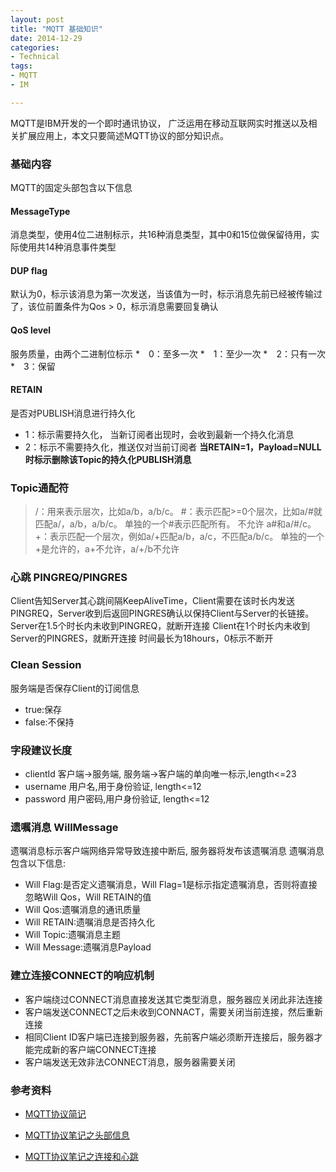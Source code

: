 ```yaml
---
layout: post
title: "MQTT 基础知识"
date: 2014-12-29
categories:
- Technical
tags:
- MQTT 
- IM

---
```


MQTT是IBM开发的一个即时通讯协议， 广泛运用在移动互联网实时推送以及相关扩展应用上，本文只要简述MQTT协议的部分知识点。

<!-- more -->

### 基础内容

MQTT的固定头部包含以下信息

#### MessageType
消息类型，使用4位二进制标示，共16种消息类型，其中0和15位做保留待用，实际使用共14种消息事件类型

#### DUP flag 
默认为0，标示该消息为第一次发送，当该值为一时，标示消息先前已经被传输过了，该位前置条件为Qos > 0，标示消息需要回复确认

#### QoS level
服务质量，由两个二进制位标示
*　0：至多一次
*　1：至少一次
*　2：只有一次
*　3：保留

#### RETAIN
是否对PUBLISH消息进行持久化
* 1：标示需要持久化， 当新订阅者出现时，会收到最新一个持久化消息
* 2：标示不需要持久化，推送仅对当前订阅者
**当RETAIN=1，Payload=NULL时标示删除该Topic的持久化PUBLISH消息**

### Topic通配符
> /：用来表示层次，比如a/b，a/b/c。
> \#：表示匹配>=0个层次，比如a/#就匹配a/，a/b，a/b/c。
> 单独的一个#表示匹配所有。
> 不允许 a#和a/#/c。
> +：表示匹配一个层次，例如a/+匹配a/b，a/c，不匹配a/b/c。
> 单独的一个+是允许的，a+不允许，a/+/b不允许

### 心跳 PINGREQ/PINGRES
Client告知Server其心跳间隔KeepAliveTime，Client需要在该时长内发送PINGREQ，Server收到后返回PINGRES确认以保持Client与Server的长链接。
Server在1.5个时长内未收到PINGREQ，就断开连接
Client在1个时长内未收到Server的PINGRES，就断开连接
时间最长为18hours，0标示不断开

### Clean Session
服务端是否保存Client的订阅信息
* true:保存
* false:不保持

### 字段建议长度
* clientId 客户端->服务端, 服务端->客户端的单向唯一标示,length<=23
* username 用户名,用于身份验证, length<=12
* password 用户密码,用户身份验证, length<=12


### 遗嘱消息 WillMessage
遗嘱消息标示客户端网络异常导致连接中断后, 服务器将发布该遗嘱消息
遗嘱消息包含以下信息:
* Will Flag:是否定义遗嘱消息，Will Flag=1是标示指定遗嘱消息，否则将直接忽略Will Qos，Will RETAIN的值
* Will Qos:遗嘱消息的通讯质量
* Will RETAIN:遗嘱消息是否持久化
* Will Topic:遗嘱消息主题
* Will Message:遗嘱消息Payload

### 建立连接CONNECT的响应机制
* 客户端绕过CONNECT消息直接发送其它类型消息，服务器应关闭此非法连接
* 客户端发送CONNECT之后未收到CONNACT，需要关闭当前连接，然后重新连接
* 相同Client ID客户端已连接到服务器，先前客户端必须断开连接后，服务器才能完成新的客户端CONNECT连接
* 客户端发送无效非法CONNECT消息，服务器需要关闭



### 参考资料

* [MQTT协议简记][1]
* [MQTT协议笔记之头部信息][2]
* [MQTT协议笔记之连接和心跳][3]


  [1]: http://www.cnblogs.com/caca/p/mqtt.html
  [2]: http://www.blogjava.net/yongboy/archive/2014/02/07/409587.html
  [3]: http://www.blogjava.net/yongboy/archive/2014/02/09/409630.html
